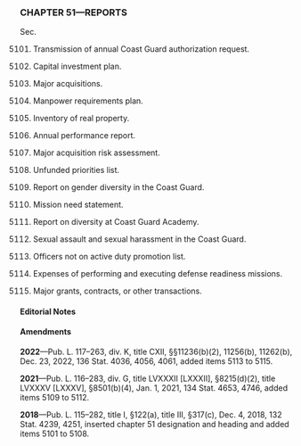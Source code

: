 ### **CHAPTER 51—REPORTS** ###

Sec.

5101. Transmission of annual Coast Guard authorization request.

5102. Capital investment plan.

5103. Major acquisitions.

5104. Manpower requirements plan.

5105. Inventory of real property.

5106. Annual performance report.

5107. Major acquisition risk assessment.

5108. Unfunded priorities list.

5109. Report on gender diversity in the Coast Guard.

5110. Mission need statement.

5111. Report on diversity at Coast Guard Academy.

5112. Sexual assault and sexual harassment in the Coast Guard.

5113. Officers not on active duty promotion list.

5114. Expenses of performing and executing defense readiness missions.

5115. Major grants, contracts, or other transactions.

#### **Editorial Notes** ####

#### Amendments ####

**2022**—Pub. L. 117–263, div. K, title CXII, §§11236(b)(2), 11256(b), 11262(b), Dec. 23, 2022, 136 Stat. 4036, 4056, 4061, added items 5113 to 5115.

**2021**—Pub. L. 116–283, div. G, title LVXXXII [LXXXII], §8215(d)(2), title LVXXXV [LXXXV], §8501(b)(4), Jan. 1, 2021, 134 Stat. 4653, 4746, added items 5109 to 5112.

**2018**—Pub. L. 115–282, title I, §122(a), title III, §317(c), Dec. 4, 2018, 132 Stat. 4239, 4251, inserted chapter 51 designation and heading and added items 5101 to 5108.